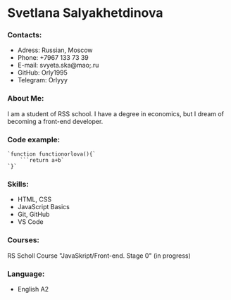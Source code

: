 # Svetlana Salyakhetdinova
### Contacts:
* Adress: Russian, Moscow
* Phone: +7967 133 73 39
* E-mail: svyeta.ska@mao;.ru
* GitHub: Orly1995
* Telegram: Orlyyy
### About Me: 
<p> I am a student of RSS school. I have a degree in economics, but I dream of becoming a front-end developer. </p> 

### Code example: 
```
`function functionorlova(){`
    ```return a+b` 
`}`
```
### Skills: 
* HTML, CSS
* JavaScript Basics
* Git, GitHub
* VS Code
### Courses:
 <p>RS Scholl Course "JavaSkript/Front-end. Stage 0" (in progress)</p>

 ### Language:
 * English A2
